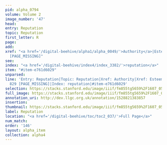 ```yaml
---
pid: alpha_0794
volume: Volume 2
image_number: '47'
head: 
entry: Reputation
topic: Reputation
first_letter: R
page: 
add: 
xref: "<a href='/digital-beehive/alpha1/alpha_0049/'>Authority</a>|Esteem|<a href='/digital-beehive/alpha4/alpha_0789/'>Renown</a>|829
  [PAGE_MISSING]"
see: 
index: "<a href='/digital-beehive/index4/index_3382/'>reputation</a>"
item: "#item-e761d6029"
unparsed: 
line: 'Entry: Reputation|Topic: Reputation|Xref: Authority|Xref: Esteem|Xref: Renown|Xref:
  829 [PAGE_MISSING]|Index: reputation|#item-e761d6029'
selection: https://stacks.stanford.edu/image/iiif/fm855tg5659%2F1607_0514/396,3041,2942,499/full/0/default.jpg
full_image: https://stacks.stanford.edu/image/iiif/fm855tg5659%2F1607_0514/full/full/0/default.jpg
annotation_uri: http://dev.llgc.org.uk/annotation/1528821383857
insertion: 
thumbnail: https://stacks.stanford.edu/image/iiif/fm855tg5659%2F1607_0514/396,3041,600,180/250,/0/default.jpg
label: Reputation
location: "<a href='/digital-beehive/toc/toc2_037/'>Full Page</a>"
num_match: 
order: '146'
layout: alpha_item
collection: alpha4
---
```

